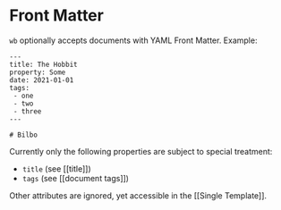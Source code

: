 # Front Matter

`wb` optionally accepts documents with YAML Front Matter.
Example:

```
---
title: The Hobbit
property: Some
date: 2021-01-01
tags:
 - one
 - two
 - three
---

# Bilbo
```

Currently only the following properties are subject to special treatment:
  - `title` (see [[title]]) 
  - `tags` (see [[document tags]]) 

Other attributes are ignored, yet accessible in the [[Single Template]].

